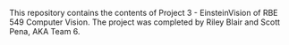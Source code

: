This repository contains the contents of Project 3 - EinsteinVision of RBE 549 Computer Vision. The project was completed by Riley Blair and Scott Pena, AKA Team 6.

